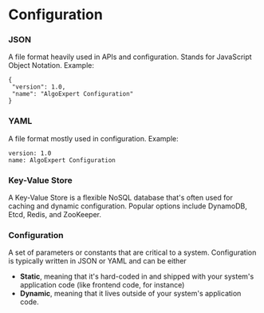 # Configuration

### JSON
A file format heavily used in APIs and configuration. Stands for JavaScript Object Notation. Example:
```
{
 "version": 1.0,
 "name": "AlgoExpert Configuration"
}
```

### YAML
A file format mostly used in configuration. Example:
```
version: 1.0
name: AlgoExpert Configuration
```

### Key-Value Store
A Key-Value Store is a flexible NoSQL database that's often used for caching and dynamic configuration.
Popular options include DynamoDB, Etcd, Redis, and ZooKeeper.

### Configuration
A set of parameters or constants that are critical to a system. Configuration is typically written in JSON or
YAML and can be either 
 - **Static**, meaning that it's hard-coded in and shipped with your system's application
code (like frontend code, for instance)
 - **Dynamic**, meaning that it lives outside of your system's application
code.
